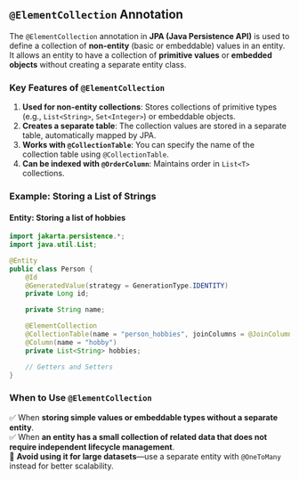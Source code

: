 ## **`@ElementCollection` Annotation**

The `@ElementCollection` annotation in **JPA (Java Persistence API)** is used to define a collection of **non-entity** (basic or embeddable) values in an entity. It allows an entity to have a collection of **primitive values** or **embedded objects** without creating a separate entity class.

### **Key Features of `@ElementCollection`**

  1. **Used for non-entity collections**: Stores collections of primitive types (e.g., `List<String>`, `Set<Integer>`) or embeddable objects.
  2. **Creates a separate table**: The collection values are stored in a separate table, automatically mapped by JPA.
  3. **Works with `@CollectionTable`**: You can specify the name of the collection table using `@CollectionTable`.
  4. **Can be indexed with `@OrderColumn`**: Maintains order in `List<T>` collections.

### **Example: Storing a List of Strings**

#### **Entity: Storing a list of hobbies**

```java
import jakarta.persistence.*;
import java.util.List;

@Entity
public class Person {
    @Id
    @GeneratedValue(strategy = GenerationType.IDENTITY)
    private Long id;

    private String name;

    @ElementCollection
    @CollectionTable(name = "person_hobbies", joinColumns = @JoinColumn(name = "person_id"))
    @Column(name = "hobby")
    private List<String> hobbies;

    // Getters and Setters
}
```

### **When to Use `@ElementCollection`**

  ✅ When **storing simple values or embeddable types without a separate entity**.  
  ✅ When **an entity has a small collection of related data that does not require independent lifecycle management**.  
  🚫 **Avoid using it for large datasets**—use a separate entity with `@OneToMany` instead for better scalability.  
